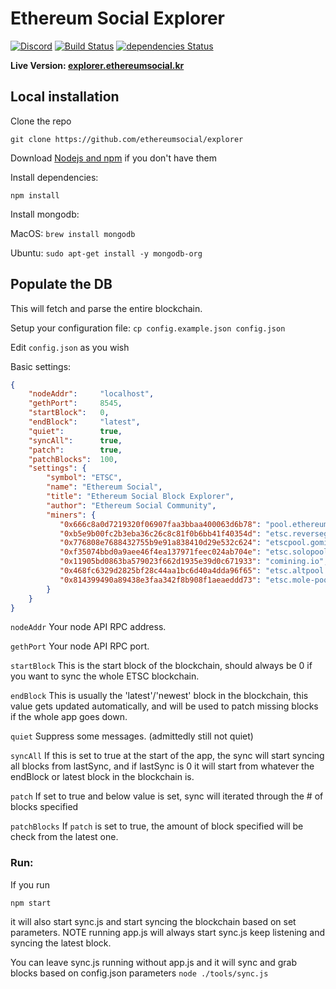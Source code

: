 # Ethereum Social Explorer

[![Discord](https://discordapp.com/api/guilds/417146776974262273/widget.png)](https://discord.gg/h6vsEuw)
[![Build Status](https://travis-ci.org/ethereumsocial/explorer.svg?branch=master)](https://travis-ci.org/ethereumsocial/explorer)
[![dependencies Status](https://david-dm.org/ethereumsocial/explorer/status.svg)](https://david-dm.org/ethereumsocial/explorer)

<b>Live Version: [explorer.ethereumsocial.kr](https://explorer.ethereumsocial.kr)</b>

## Local installation

Clone the repo

`git clone https://github.com/ethereumsocial/explorer`

Download [Nodejs and npm](https://docs.npmjs.com/getting-started/installing-node "Nodejs install") if you don't have them

Install dependencies:

`npm install`

Install mongodb:

MacOS: `brew install mongodb`

Ubuntu: `sudo apt-get install -y mongodb-org`

## Populate the DB

This will fetch and parse the entire blockchain.

Setup your configuration file: `cp config.example.json config.json`

Edit `config.json` as you wish

Basic settings:
```json
{
    "nodeAddr":     "localhost",
    "gethPort":     8545,
    "startBlock":   0,
    "endBlock":     "latest",
    "quiet":        true,
    "syncAll":      true,
    "patch":        true,
    "patchBlocks":  100,
    "settings": {
        "symbol": "ETSC",
        "name": "Ethereum Social",
        "title": "Ethereum Social Block Explorer",
        "author": "Ethereum Social Community",
        "miners": {
           "0x666c8a0d7219320f06907faa3bbaa400063d6b78": "pool.ethereumsocial.kr",
           "0xb5e9b00fc2b3eba36c26c8c81f0b6bb41f40354d": "etsc.reversegainz.info",
           "0x776808e7688432755b9e91a838410d29e532c624": "etscpool.gominer.cn",
           "0xf35074bbd0a9aee46f4ea137971feec024ab704e": "etsc.solopool.org",
           "0x11905bd0863ba579023f662d1935e39d0c671933": "comining.io",
           "0x468fc6329d2825bf28c44aa1bc6d40a4dda96f65": "etsc.altpool.pro",
           "0x814399490a89438e3faa342f8b908f1aeaeddd73": "etsc.mole-pool.net"
        }
    }
}

```

```nodeAddr```    Your node API RPC address.

```gethPort```    Your node API RPC port.

```startBlock```  This is the start block of the blockchain, should always be 0 if you want to sync the whole ETSC blockchain.

```endBlock```    This is usually the 'latest'/'newest' block in the blockchain, this value gets updated automatically, and will be used to patch missing blocks if the whole app goes down.

```quiet```       Suppress some messages. (admittedly still not quiet)

```syncAll```     If this is set to true at the start of the app, the sync will start syncing all blocks from lastSync, and if lastSync is 0 it will start from whatever the endBlock or latest block in the blockchain is.

```patch```       If set to true and below value is set, sync will iterated through the # of blocks specified

```patchBlocks``` If `patch` is set to true, the amount of block specified will be check from the latest one.


### Run:
If you run

  `npm start`

it will also start sync.js and start syncing the blockchain based on set parameters. NOTE running app.js will always start sync.js keep listening and syncing the latest block.

You can leave sync.js running without app.js and it will sync and grab blocks based on config.json parameters
`node ./tools/sync.js`
